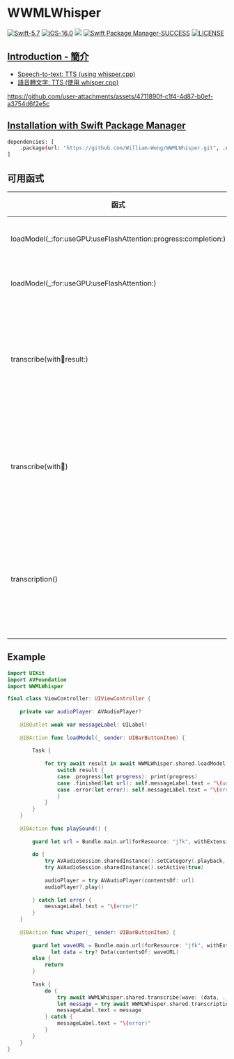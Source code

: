 # WWMLWhisper

[![Swift-5.7](https://img.shields.io/badge/Swift-5.7-orange.svg?style=flat)](https://developer.apple.com/swift/) [![iOS-16.0](https://img.shields.io/badge/iOS-16.0-pink.svg?style=flat)](https://developer.apple.com/swift/) ![](https://img.shields.io/github/v/tag/William-Weng/WWMLWhisper) [![Swift Package Manager-SUCCESS](https://img.shields.io/badge/Swift_Package_Manager-SUCCESS-blue.svg?style=flat)](https://developer.apple.com/swift/) [![LICENSE](https://img.shields.io/badge/LICENSE-MIT-yellow.svg?style=flat)](https://developer.apple.com/swift/)

## [Introduction - 簡介](https://swiftpackageindex.com/William-Weng)
- [Speech-to-text: TTS (using whisper.cpp)](https://github.com/ggml-org/whisper.cpp)
- [語音轉文字: TTS (使用 whisper.cpp)](https://huggingface.co/ggerganov/whisper.cpp)

https://github.com/user-attachments/assets/4711890f-c1f4-4d87-b0ef-a3754d6f2e5c

## [Installation with Swift Package Manager](https://medium.com/彼得潘的-swift-ios-app-開發問題解答集/使用-spm-安裝第三方套件-xcode-11-新功能-2c4ffcf85b4b)
```bash
dependencies: [
    .package(url: "https://github.com/William-Weng/WWMLWhisper.git", .upToNextMajor(from: "1.1.0"))
]
```

## 可用函式
|函式|說明|
|-|-|
|loadModel(_:for:useGPU:useFlashAttention:progress:completion:)|載入模型|
|loadModel(_:for:useGPU:useFlashAttention:)|載入模型|
|transcribe(with:wave:result:)|把分析的結果抄寫下來|
|transcribe(with:wave:)|把分析的結果抄寫下來|
|transcription()|將分析的結果轉寫成文字|

## Example
```swift
import UIKit
import AVFoundation
import WWMLWhisper

final class ViewController: UIViewController {
    
    private var audioPlayer: AVAudioPlayer?
    
    @IBOutlet weak var messageLabel: UILabel!
    
    @IBAction func loadModel(_ sender: UIBarButtonItem) {
        
        Task {
            
            for try await result in await WWMLWhisper.shared.loadModel(WWMLWhisper.ModelType.Tiny.default, useGPU: false) {
                switch result {
                case .progress(let progress): print(progress)
                case .finished(let url): self.messageLabel.text = "\(url)"
                case .error(let error): self.messageLabel.text = "\(error)"
                }
            }
        }
    }
    
    @IBAction func playSound() {
        
        guard let url = Bundle.main.url(forResource: "jfk", withExtension: "wav") else { return }
        
        do {
            try AVAudioSession.sharedInstance().setCategory(.playback, mode: .default)
            try AVAudioSession.sharedInstance().setActive(true)
            
            audioPlayer = try AVAudioPlayer(contentsOf: url)
            audioPlayer?.play()
            
        } catch let error {
            messageLabel.text = "\(error)"
        }
    }
    
    @IBAction func whiper(_ sender: UIBarButtonItem) {
        
        guard let waveURL = Bundle.main.url(forResource: "jfk", withExtension: "wav"),
              let data = try? Data(contentsOf: waveURL)
        else {
            return
        }
        
        Task {
            do {
                try await WWMLWhisper.shared.transcribe(wave: (data, ._16bits))
                let message = try await WWMLWhisper.shared.transcription().get()
                messageLabel.text = message
            } catch {
                messageLabel.text = "\(error)"
            }
        }
    }
}
```


